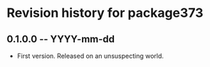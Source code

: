 # Revision history for package373

## 0.1.0.0 -- YYYY-mm-dd

* First version. Released on an unsuspecting world.

